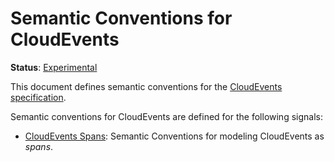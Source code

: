 <!--- Hugo front matter used to generate the website version of this page:
linkTitle: CloudEvents
path_base_for_github_subdir:
  from: tmp/semconv/docs/cloudevents/_index.md
  to: cloudevents/README.md
--->

# Semantic Conventions for CloudEvents

**Status**: [Experimental][DocumentStatus]

This document defines semantic conventions for the [CloudEvents specification](https://github.com/cloudevents/spec/blob/v1.0.2/cloudevents/spec.md#overview).

Semantic conventions for CloudEvents are defined for the following signals:

- [CloudEvents Spans](cloudevents-spans.md): Semantic Conventions for modeling CloudEvents as _spans_.

[DocumentStatus]: https://github.com/open-telemetry/opentelemetry-specification/tree/v1.33.0/specification/document-status.md
